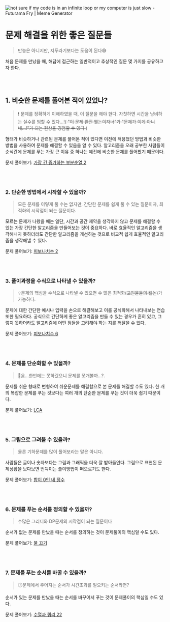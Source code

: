 ![not sure if my code is in an infinite loop or my computer is just slow -  Futurama Fry | Meme Generator](https://memegenerator.net/img/instances/56644131.jpg)

# 문제 해결을 위한 좋은 질문들
> 만능은 아니지만, 지푸라기보다는 도움이 된다😅

처음 문제를 만났을 때, 해답에 접근하는 일반적이고 추상적인 질문 몇 가지를 공유하고자 한다.

<br/><br/>

## 1. 비슷한 문제를 풀어본 적이 있었나?
>❗ 문제를 정확하게 이해하였을 때, 이 질문을 해야 한다. 자칫하면 시간을 낭비하는 실수를 범할 수 있다...!(<del> "이 문제 완전 웰논이자너"가 "문제가 이게 아니네...!"가 되는 현상을 경험할 수 있다 </del> )

형태가 비슷하거나 관련된 문제를 풀어본 적이 있다면 이전에 적용했던 방법과 비슷한 방법을 사용하여 문제를 해결할 수 있음을 알 수 있다. 알고리즘을 오래 공부한 사람들이 순식간에 문제를 푸는 가장 큰 이유 중 하나는 예전에 비슷한 문제를 풀어봤기 때문이다.

문제 풀어보기: [가장 긴 증가하는 부분순열 2](https://www.acmicpc.net/problem/12015)

<br/><br/>

### 2. 단순한 방법에서 시작할 수 있을까?
> 모든 문제를 이렇게 풀 수는 없지만, 간단한 문제를 쉽게 풀 수 있는 질문이자, 최적화의 시작점이 되는 질문이다.  

모르는 문제가 나왔을 때는 일단, 시간과 공간 제약을 생각하지 않고 문제를 해결할 수 있는 가장 간단한 알고리즘을 만들어보는 것이 중요하다. 바로 효율적인 알고리즘을 생각해내지 못하더라도 간단한 알고리즘을 개선하는 것으로 비교적 쉽게 효율적인 알고리즘을 생각해낼 수 있다.

문제 풀어보기: [피보나치수 2](https://www.acmicpc.net/problem/2748)

<br/><br/>

### 3. 풀이과정을 수식으로 나타낼 수 있을까?
> 💡문제의 핵심을 수식으로 나타낼 수 있으면 수 많은 최적화(<del>고인물들의 웰논</del>)가 가능하다.

문제에 대한 간단한 예시나 입력을 손으로 해결해보고 이를 공식화해서 나타내보는 연습 또한 필요하다. 공식으로 간단하게 좋은 알고리즘을 만들 수 있는 경우가 흔히 있고, 그렇지 못하더라도 알고리즘에 어떤 점들을 고려해야 하는 지를 깨달을 수 있다.

문제 풀어보기: [피보나치수 6](https://www.acmicpc.net/problem/11444)

<br/><br/>

### 4. 문제를 단순화할 수 있을까?
> 🤔음...한번에는 못하겠으니 문제를 쪼개볼까...?.

문제를 쉬운 형태로 변형하여 쉬운문제를 해결함으로 본 문제를 해결할 수도 있다. 한 개의 복잡한 문제를 푸는 것보다는 여러 개의 단순한 문제를 푸는 것이 더욱 쉽기 때문이다.

문제 풀어보기: [LCA](https://www.acmicpc.net/problem/11437)

<br/><br/>

### 5. 그림으로 그려볼 수 있을까?
> 물론 기하문제를 많이 풀어보라는 말은 아니다. 

사람들은 글이나 숫자보다는 그림과 그래픽을 더욱 잘 받아들인다. 그림으로 표현된 문제상황을 보다보면 번뜩이는 풀이방법이 떠오르기도 한다.

문제 풀어보기: [합이 0인 네 정수](https://www.acmicpc.net/problem/7453)

<br/><br/>

### 6. 문제를 푸는 순서를 정의할 수 있을까?
> 수많은 그리디와 DP문제의 시작점이 되는 질문이다

순서가 없는 문제를 만났을 때는 순서를 정의하는 것이 문제풀이의 핵심일 수도 있다.

문제 풀어보기: [불 끄기](https://www.acmicpc.net/problem/14939)

<br/><br/>

### 7. 문제를 푸는 순서를 바꿀 수 있을까?
> 🕒문제에서 주어지는 순서가 시간초과를 일으키는 순서라면? 

순서가 있는 문제를 만났을 때는 순서를 바꾸어서 푸는 것이 문제풀이의 핵심일 수도 있다.

문제 풀어보기: [수열과 쿼리 22](https://www.acmicpc.net/problem/16978)